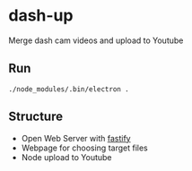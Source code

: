 # dash-up
Merge dash cam videos and upload to Youtube

## Run
```
./node_modules/.bin/electron .
```

## Structure
- Open Web Server with [fastify](https://github.com/fastify/fastify)
- Webpage for choosing target files
- Node upload to Youtube
